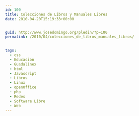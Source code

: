 ```yaml
---
id: 100
title: Colecciones de Libros y Manuales Libres
date: 2010-04-20T15:19:33+00:00


guid: http://www.josedomingo.org/pledin/?p=100
permalink: /2010/04/colecciones_de_libros_manuales_libros/

  
tags:
  - css
  - Educación
  - Guadalinex
  - html
  - Javascript
  - Libros
  - Linux
  - openOffice
  - php
  - Redes
  - Software Libre
  - Web
---
```

